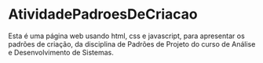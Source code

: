# AtividadePadroesDeCriacao
Esta é uma página web usando html, css e javascript, para apresentar os padrões de criação, da disciplina de Padrões de Projeto do curso de Análise e Desenvolvimento de Sistemas.
